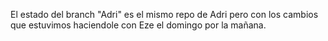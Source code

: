 El estado del branch "Adri" es el mismo repo de Adri pero con los cambios que estuvimos haciendole con Eze el domingo por la mañana.
